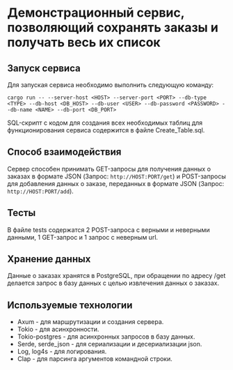# Демонстрационный сервис, позволяющий сохранять заказы и получать весь их список
## Запуск сервиса
Для запуская сервиса необходимо выполнить следующую команду:
```
cargo run -- --server-host <HOST> --server-port <PORT> --db-type <TYPE> --db-host <DB_HOST> --db-user <USER> --db-password <PASSWORD> --db-name <NAME> --db-port <DB_PORT>
```
SQL-скрипт с кодом для создания всех необходимых таблиц для функционирования сервиса содержится в файле Create_Table.sql.
## Способ взаимодействия
Сервер способен принимать GET-запросы для получения данных о заказах в формате JSON (Запрос: ```http://HOST:PORT/get```) и POST-запросы для добавления данных о заказе, переданных в формате JSON (Запрос: ```http://HOST:PORT/add```).
## Тесты
В файле tests содержатся 2 POST-запроса с верными и неверными данными, 1 GET-запрос и 1 запрос с неверным url.
## Хранение данных
Данные о заказах хранятся в PostgreSQL, при обращении по адресу /get делается запрос в базу данных с целью извлечения данных о заказах.
## Используемые технологии
* Axum - для маршрутизации и создания сервера.
* Tokio - для асинхронности.
* Tokio-postgres - для асинхронных запросов в базу данных.
* Serde, serde_json - для сериализации и десериализации json.
* Log, log4s - для логирования.
* Clap - для парсинга аргументов командной строки.
